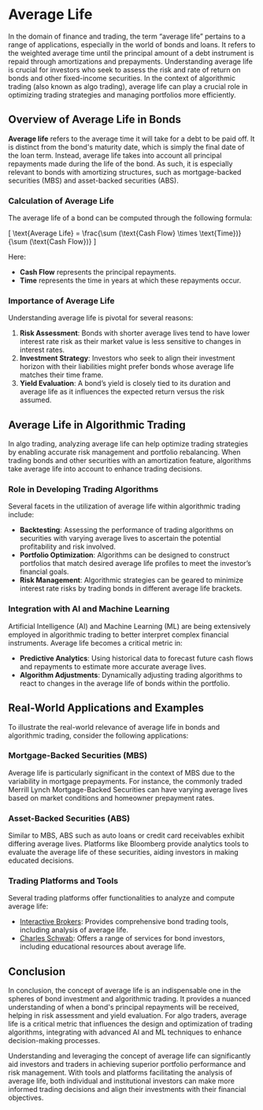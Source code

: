 # Average Life

In the domain of finance and trading, the term “average life” pertains to a range of applications, especially in the world of bonds and loans. It refers to the weighted average time until the principal amount of a debt instrument is repaid through amortizations and prepayments. Understanding average life is crucial for investors who seek to assess the risk and rate of return on bonds and other fixed-income securities. In the context of algorithmic trading (also known as algo trading), average life can play a crucial role in optimizing trading strategies and managing portfolios more efficiently.

## Overview of Average Life in Bonds

**Average life** refers to the average time it will take for a debt to be paid off. It is distinct from the bond's maturity date, which is simply the final date of the loan term. Instead, average life takes into account all principal repayments made during the life of the bond. As such, it is especially relevant to bonds with amortizing structures, such as mortgage-backed securities (MBS) and asset-backed securities (ABS).

### Calculation of Average Life

The average life of a bond can be computed through the following formula:

\[ \text{Average Life} = \frac{\sum (\text{Cash Flow} \times \text{Time})}{\sum (\text{Cash Flow})} \]

Here:
- **Cash Flow** represents the principal repayments.
- **Time** represents the time in years at which these repayments occur.

### Importance of Average Life

Understanding average life is pivotal for several reasons:
1. **Risk Assessment**: Bonds with shorter average lives tend to have lower interest rate risk as their market value is less sensitive to changes in interest rates.
2. **Investment Strategy**: Investors who seek to align their investment horizon with their liabilities might prefer bonds whose average life matches their time frame.
3. **Yield Evaluation**: A bond’s yield is closely tied to its duration and average life as it influences the expected return versus the risk assumed.

## Average Life in Algorithmic Trading

In algo trading, analyzing average life can help optimize trading strategies by enabling accurate risk management and portfolio rebalancing. When trading bonds and other securities with an amortization feature, algorithms take average life into account to enhance trading decisions.

### Role in Developing Trading Algorithms

Several facets in the utilization of average life within algorithmic trading include:
- **Backtesting**: Assessing the performance of trading algorithms on securities with varying average lives to ascertain the potential profitability and risk involved.
- **Portfolio Optimization**: Algorithms can be designed to construct portfolios that match desired average life profiles to meet the investor’s financial goals.
- **Risk Management**: Algorithmic strategies can be geared to minimize interest rate risks by trading bonds in different average life brackets.

### Integration with AI and Machine Learning

Artificial Intelligence (AI) and Machine Learning (ML) are being extensively employed in algorithmic trading to better interpret complex financial instruments. Average life becomes a critical metric in:
- **Predictive Analytics**: Using historical data to forecast future cash flows and repayments to estimate more accurate average lives.
- **Algorithm Adjustments**: Dynamically adjusting trading algorithms to react to changes in the average life of bonds within the portfolio.

## Real-World Applications and Examples

To illustrate the real-world relevance of average life in bonds and algorithmic trading, consider the following applications:

### Mortgage-Backed Securities (MBS)

Average life is particularly significant in the context of MBS due to the variability in mortgage prepayments. For instance, the commonly traded Merrill Lynch Mortgage-Backed Securities can have varying average lives based on market conditions and homeowner prepayment rates.

### Asset-Backed Securities (ABS)

Similar to MBS, ABS such as auto loans or credit card receivables exhibit differing average lives. Platforms like Bloomberg provide analytics tools to evaluate the average life of these securities, aiding investors in making educated decisions.

### Trading Platforms and Tools

Several trading platforms offer functionalities to analyze and compute average life:
- [Interactive Brokers](https://www.interactivebrokers.com): Provides comprehensive bond trading tools, including analysis of average life.
- [Charles Schwab](https://www.schwab.com): Offers a range of services for bond investors, including educational resources about average life.

## Conclusion

In conclusion, the concept of average life is an indispensable one in the spheres of bond investment and algorithmic trading. It provides a nuanced understanding of when a bond's principal repayments will be received, helping in risk assessment and yield evaluation. For algo traders, average life is a critical metric that influences the design and optimization of trading algorithms, integrating with advanced AI and ML techniques to enhance decision-making processes.

Understanding and leveraging the concept of average life can significantly aid investors and traders in achieving superior portfolio performance and risk management. With tools and platforms facilitating the analysis of average life, both individual and institutional investors can make more informed trading decisions and align their investments with their financial objectives.